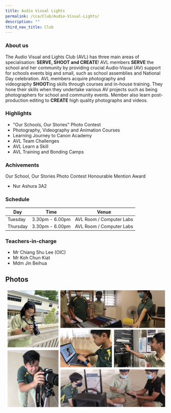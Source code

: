 ```yaml
---
title: Audio Visual Lights
permalink: /cca/Club/Audio-Visual-Lights/
description: ""
third_nav_title: Club
---
```

### About us

The Audio Visual and Lights Club (AVL) has three main areas of specialisation: **SERVE, SHOOT and CREATE**! AVL members **SERVE** the school and her community by providing crucial Audio-Visual (AV) support for schools events big and small, such as school assemblies and National Day celebration. AVL members acquire photography and videography **SHOOT**ing skills through courses and in-house training. They hone their skills when they undertake various AV projects such as being photographers for school and community events. Member also learn post-production editing to **CREATE** high quality photographs and videos.   
 
### Highlights

* "Our Schools, Our Stories" Photo Contest 
* Photography, Videography and Animation Courses 
* Learning Journey to Canon Academy 
* AVL Team Challenges 
* AVL Learn a Skill 
* AVL Training and Bonding Camps

### Achivements

Our School, Our Stories Photo Contest Honourable Mention Award 
- Nur Ashura 3A2

### Schedule

| Day | Time | Venue |
| -------- | -------- | -------- |
| Tuesday  | 3.30pm - 6.00pm | AVL Room / Computer Labs |
| Thursday | 3.30pm - 6.00pm | AVL Room / Computer Labs |

### Teachers-in-charge

* Mr Chiang Shu Lee (OIC) 
* Mr Koh Chun Kiat 
* Mdm Jin Beihua
 
## Photos

![](/images/avl2.png)